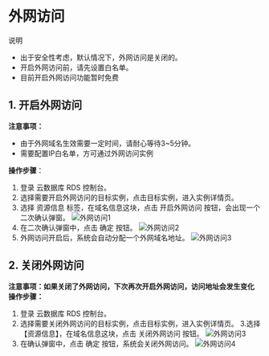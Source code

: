 # 外网访问
说明
- 出于安全性考虑，默认情况下，外网访问是关闭的。
- 开启外网访问前，请先设置白名单。
- 目前开启外网访问功能暂时免费

## 1. 开启外网访问
**注意事项：**
- 由于外网域名生效需要一定时间，请耐心等待3~5分钟。
- 需要配置IP白名单，方可通过外网访问实例


**操作步骤**：
1. 登录 云数据库 RDS 控制台。
2. 选择需要开启外网访问的目标实例，点击目标实例，进入实例详情页。
3. 选择 资源信息 标签，在域名信息这块，点击 开启外网访问 按钮，会出现一个二次确认弹窗。
![外网访问1](https://github.com/jdcloudcom/cn/blob/master/image/RDS/Internet-Access-1.png)
4. 在二次确认弹窗中，点击 确定 按钮。
![外网访问2](https://github.com/jdcloudcom/cn/blob/master/image/RDS/Internet-Access-2.png)
5. 外网访问开启后，系统会自动分配一个外网域名地址。
![外网访问3](https://github.com/jdcloudcom/cn/blob/master/image/RDS/Internet-Access-3.png)

## 2. 关闭外网访问
**注意事项：如果关闭了外网访问，下次再次开启外网访问，访问地址会发生变化**
**操作步骤：**
1. 登录 云数据库 RDS 控制台。
2. 选择需要关闭外网访问的目标实例，点击目标实例，进入实例详情页。
3.选择 【资源信息】，在域名信息这块，点击 关闭外网访问 按钮。
![外网访问3](https://github.com/jdcloudcom/cn/blob/master/image/RDS/Internet-Access-3.png)
4. 在确认弹窗中，点击 确定 按钮，系统会关闭外网访问。
![外网访问4](https://github.com/jdcloudcom/cn/blob/master/image/RDS/Internet-Access-4.png)
